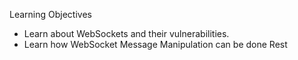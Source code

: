 Learning Objectives
- Learn about WebSockets and their vulnerabilities.
- Learn how WebSocket Message Manipulation can be done
Rest
